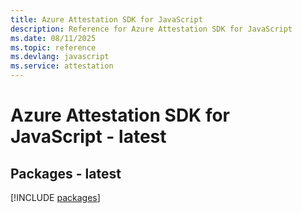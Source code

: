 ```yaml
---
title: Azure Attestation SDK for JavaScript
description: Reference for Azure Attestation SDK for JavaScript
ms.date: 08/11/2025
ms.topic: reference
ms.devlang: javascript
ms.service: attestation
---
```

# Azure Attestation SDK for JavaScript - latest
## Packages - latest
[!INCLUDE [packages](attestation-index.md)]